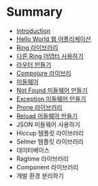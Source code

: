# Summary

* [Introduction](README.md)
* [Hello World 웹 어플리케이션](1_hello_world.md)
* [Ring 라이브러리](2_ring.md)
* [다른 Ring 어댑터 사용하기](3_ring_adapter.md)
* [라우터 만들기](4_router.md)
* [Compojure 라이브리](5_compojure.md)
* [미들웨어](6_middleware.md)
* [Not Found 미들웨어 만들기](7_not_found_middleware.md)
* [Exception 미들웨어 만들기](8_exception_middleware.md)
* [Prone 라이브러리](9_prone.md)
* [Reload 미들웨어 만들기](10_reload_middleware.md)
* JSON 미들웨어 사용하기
* Hiccup 템플릿 라이브러리
* Selmer 템플릿 라이브러리
* 데이터베이스
* Ragtime 라이브러리
* Component 라이브러리
* 개발 환경 분리하기

